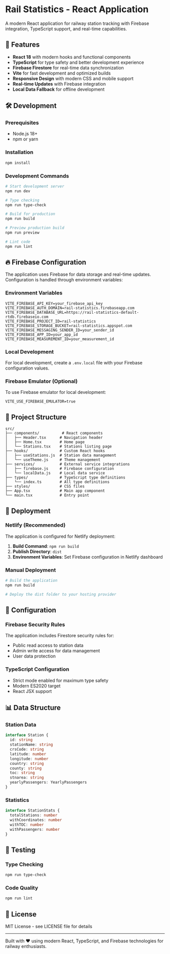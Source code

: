 # Rail Statistics - React Application

A modern React application for railway station tracking with Firebase integration, TypeScript support, and real-time capabilities.

## 🚀 Features

- **React 18** with modern hooks and functional components
- **TypeScript** for type safety and better development experience
- **Firebase Firestore** for real-time data synchronization
- **Vite** for fast development and optimized builds
- **Responsive Design** with modern CSS and mobile support
- **Real-time Updates** with Firebase integration
- **Local Data Fallback** for offline development

## 🛠️ Development

### Prerequisites
- Node.js 18+
- npm or yarn

### Installation
```bash
npm install
```

### Development Commands
```bash
# Start development server
npm run dev

# Type checking
npm run type-check

# Build for production
npm run build

# Preview production build
npm run preview

# Lint code
npm run lint
```

## 🔥 Firebase Configuration

The application uses Firebase for data storage and real-time updates. Configuration is handled through environment variables:

### Environment Variables
```env
VITE_FIREBASE_API_KEY=your_firebase_api_key
VITE_FIREBASE_AUTH_DOMAIN=rail-statistics.firebaseapp.com
VITE_FIREBASE_DATABASE_URL=https://rail-statistics-default-rtdb.firebaseio.com
VITE_FIREBASE_PROJECT_ID=rail-statistics
VITE_FIREBASE_STORAGE_BUCKET=rail-statistics.appspot.com
VITE_FIREBASE_MESSAGING_SENDER_ID=your_sender_id
VITE_FIREBASE_APP_ID=your_app_id
VITE_FIREBASE_MEASUREMENT_ID=your_measurement_id
```

### Local Development
For local development, create a `.env.local` file with your Firebase configuration values.

### Firebase Emulator (Optional)
To use Firebase emulator for local development:
```env
VITE_USE_FIREBASE_EMULATOR=true
```

## 📁 Project Structure

```
src/
├── components/          # React components
│   ├── Header.tsx      # Navigation header
│   ├── Home.tsx        # Home page
│   └── Stations.tsx    # Stations listing page
├── hooks/              # Custom React hooks
│   ├── useStations.js  # Station data management
│   └── useTheme.js     # Theme management
├── services/           # External service integrations
│   ├── firebase.js     # Firebase configuration
│   └── localData.js    # Local data service
├── types/              # TypeScript type definitions
│   └── index.ts        # All type definitions
├── styles/             # CSS files
├── App.tsx             # Main app component
└── main.tsx            # Entry point
```

## 🚀 Deployment

### Netlify (Recommended)
The application is configured for Netlify deployment:

1. **Build Command**: `npm run build`
2. **Publish Directory**: `dist`
3. **Environment Variables**: Set Firebase configuration in Netlify dashboard

### Manual Deployment
```bash
# Build the application
npm run build

# Deploy the dist folder to your hosting provider
```

## 🔧 Configuration

### Firebase Security Rules
The application includes Firestore security rules for:
- Public read access to station data
- Admin write access for data management
- User data protection

### TypeScript Configuration
- Strict mode enabled for maximum type safety
- Modern ES2020 target
- React JSX support

## 📊 Data Structure

### Station Data
```typescript
interface Station {
  id: string
  stationName: string
  crsCode: string
  latitude: number
  longitude: number
  country: string
  county: string
  toc: string
  stnarea: string
  yearlyPassengers: YearlyPassengers
}
```

### Statistics
```typescript
interface StationStats {
  totalStations: number
  withCoordinates: number
  withTOC: number
  withPassengers: number
}
```

## 🧪 Testing

### Type Checking
```bash
npm run type-check
```

### Code Quality
```bash
npm run lint
```

## 📄 License

MIT License - see LICENSE file for details

---

Built with ❤️ using modern React, TypeScript, and Firebase technologies for railway enthusiasts.